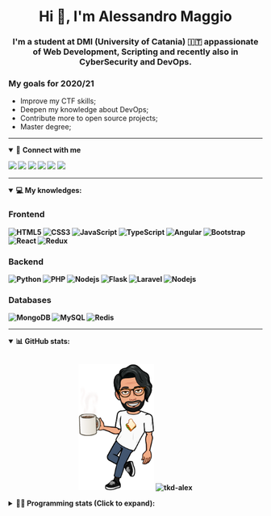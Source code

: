 <h1 align="center">Hi 👋, I'm Alessandro Maggio</h1>
<h3 align="center">I'm a student at DMI (University of Catania) 🇮🇹 appassionate of Web Development, Scripting and recently also in CyberSecurity and DevOps.</h3>

### My goals for 2020/21
- Improve my CTF skills;
- Deepen my knowledge about DevOps;
- Contribute more to open source projects;
- Master degree;

____

<details open>
<summary>🤝 <b>Connect with me<b></summary>

<p align = "center">

[<img src="https://img.shields.io/badge/twitter-1DA1F2.svg?&style=for-the-badge&logo=twitter&logoColor=white" />](https://twitter.com/TkdAxel)
[<img src ="https://img.shields.io/badge/portfolio-web-%23.svg?&style=for-the-badge&logo=&logoColor=white%22">](https://alessandromaggio.it/)
[<img src ="https://img.shields.io/badge/Telegram-1ca0f1.svg?&style=for-the-badge&logo=Telegram&logoColor=white%22&link=https://t.me/TkdAlex">](https://t.me/TkdAlex/)
[<img src="https://img.shields.io/badge/gmail-c14438.svg?&style=for-the-badge&logo=Gmail&logoColor=white&link=mailto:alex.tkd.alex@gmail.com"/>](mailto:alex.tkd.alex@gmail.com)
[<img src="https://img.shields.io/badge/linkedin-0077B5.svg?&style=for-the-badge&logo=linkedin&logoColor=white" />](https://www.linkedin.com/in/aalessandromaggio/)
[<img src = "https://img.shields.io/badge/instagram-E4405F.svg?&style=for-the-badge&logo=instagram&logoColor=white">](https://www.instagram.com/tkd_alex/)
<!--- [![Visits Badge](https://badges.pufler.dev/visits/tkd-alex/tkd-alex?style=for-the-badge&color=blue)](https://github.com/tkd-alex/tkd-alex) -->

</p>

</details>

---

<details open>
<summary>💻 <b>My knowledges</b>: </summary>

### Frontend
![HTML5](https://img.shields.io/badge/-HTML5-E34F26.svg?style=for-the-badge&logo=html5&logoColor=ffffff)
![CSS3](https://img.shields.io/badge/-CSS3-1572B6.svg?style=for-the-badge&logo=css3)
![JavaScript](https://img.shields.io/badge/-JavaScript-282C34?style=for-the-badge&logo=javascript)
![TypeScript](https://img.shields.io/badge/-TypeScript-007ACC?style=for-the-badge&logo=typescript)
![Angular](https://img.shields.io/badge/-Angular-DD0031?style=for-the-badge&logo=angular)
![Bootstrap](https://img.shields.io/badge/-Bootstrap-563D7C.svg?style=for-the-badge&logo=bootstrap)
![React](https://img.shields.io/badge/-React-282C34.svg?style=for-the-badge&logo=react&logoColor=ffffff)
![Redux](https://img.shields.io/badge/-Redux-764ABC.svg?style=for-the-badge&logo=redux)

### Backend
![Python](https://img.shields.io/badge/-Python-3776AB.svg?style=for-the-badge&logo=Python&logoColor=ffffff)
![PHP](https://img.shields.io/badge/-PHP-777BB4.svg?style=for-the-badge&logo=PHP&logoColor=ffffff)
![Nodejs](https://img.shields.io/badge/-Bash-4EAA25.svg?style=for-the-badge&logo=gnu-bash&logoColor=ffffff)
![Flask](https://img.shields.io/badge/-Flask-282C34.svg?style=for-the-badge&logo=flask)
![Laravel](https://img.shields.io/badge/-Laravel-FF2D20.svg?style=for-the-badge&logo=laravel&logoColor=ffffff)
![Nodejs](https://img.shields.io/badge/-Nodejs-339933.svg?style=for-the-badge&logo=Node.js&logoColor=ffffff)

### Databases
![MongoDB](https://img.shields.io/badge/-MongoDB-47A248?style=for-the-badge&logo=mongodb&logoColor=ffffff)
![MySQL](https://img.shields.io/badge/-MySQL-4479A1?style=for-the-badge&logo=mysql&logoColor=ffffff)
![Redis](https://img.shields.io/badge/-Redis-DC382D?style=for-the-badge&logo=Redis&logoColor=ffffff)

</details>

---

<details open>
 <summary>📊 <b>GitHub stats</b>: </summary>

<br>

<p align = "center">
    <img src="https://raw.githubusercontent.com/Tkd-Alex/tkd-alex/master/images/321517cd-ff68-41a7-b0d1-e765680568a7-8b6448d9-c944-4146-b633-adbdd25cb471-v1.png" height="250" />
    <img src="https://github-readme-stats.vercel.app/api?username=tkd-alex&show_icons=true&count_private=true&hide_border=true&line_height=25" alt="tkd-alex">
</p>

</design>

<details>
 <summary>👨‍💻 <b>Programming stats (Click to expand)</b>: </summary>
 
<!--START_SECTION:waka-->
**I'm an Early 🐤** 

```text
🌞 Morning    416 commits    █████░░░░░░░░░░░░░░░░░░░░   21.66% 
🌆 Daytime    785 commits    ██████████░░░░░░░░░░░░░░░   40.86% 
🌃 Evening    661 commits    ████████░░░░░░░░░░░░░░░░░   34.41% 
🌙 Night      59 commits     ░░░░░░░░░░░░░░░░░░░░░░░░░   3.07%

```
📅 **I'm Most Productive on Wednesday** 

```text
Monday       313 commits    ████░░░░░░░░░░░░░░░░░░░░░   16.29% 
Tuesday      296 commits    ███░░░░░░░░░░░░░░░░░░░░░░   15.41% 
Wednesday    352 commits    ████░░░░░░░░░░░░░░░░░░░░░   18.32% 
Thursday     332 commits    ████░░░░░░░░░░░░░░░░░░░░░   17.28% 
Friday       253 commits    ███░░░░░░░░░░░░░░░░░░░░░░   13.17% 
Saturday     196 commits    ██░░░░░░░░░░░░░░░░░░░░░░░   10.2% 
Sunday       179 commits    ██░░░░░░░░░░░░░░░░░░░░░░░   9.32%

```


📊 **This Week I Spent My Time On** 

```text
⌚︎ Time Zone: Europe/Rome

💬 Programming Languages: 
JavaScript               7 hrs 56 mins       ████████████████░░░░░░░░░   66.16% 
Python                   2 hrs 3 mins        ████░░░░░░░░░░░░░░░░░░░░░   17.16% 
JSON                     47 mins             █░░░░░░░░░░░░░░░░░░░░░░░░   6.6% 
HTML                     40 mins             █░░░░░░░░░░░░░░░░░░░░░░░░   5.58% 
SCSS                     27 mins             █░░░░░░░░░░░░░░░░░░░░░░░░   3.77%

🔥 Editors: 
VS Code                  9 hrs 40 mins       ████████████████████░░░░░   80.64% 
Sublime Text             2 hrs 19 mins       ████░░░░░░░░░░░░░░░░░░░░░   19.36%

🐱‍💻 Projects: 
PandaScripts-Chrome-Exten9 hrs 38 mins       ████████████████████░░░░░   80.37% 
Unknown Project          2 hrs 19 mins       ████░░░░░░░░░░░░░░░░░░░░░   19.36% 
HelixScripts             1 min               ░░░░░░░░░░░░░░░░░░░░░░░░░   0.27%

💻 Operating System: 
Linux                    12 hrs              █████████████████████████   100.0%

```

**I Mostly Code in Python** 

```text
Python                   29 repos            ██████████░░░░░░░░░░░░░░░   40.85% 
JavaScript               12 repos            ████░░░░░░░░░░░░░░░░░░░░░   16.9% 
PHP                      5 repos             █░░░░░░░░░░░░░░░░░░░░░░░░   7.04% 
CSS                      5 repos             █░░░░░░░░░░░░░░░░░░░░░░░░   7.04% 
HTML                     5 repos             █░░░░░░░░░░░░░░░░░░░░░░░░   7.04%

```



<!--END_SECTION:waka-->

</details>
